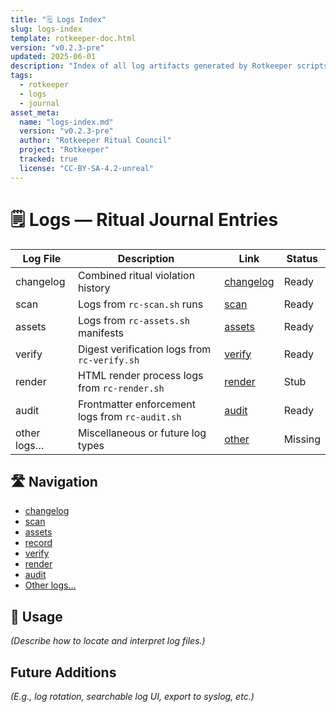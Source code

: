 ```yaml
---
title: "🗒️ Logs Index"
slug: logs-index
template: rotkeeper-doc.html
version: "v0.2.3-pre"
updated: 2025-06-01
description: "Index of all log artifacts generated by Rotkeeper scripts"
tags:
  - rotkeeper
  - logs
  - journal
asset_meta:
  name: "logs-index.md"
  version: "v0.2.3-pre"
  author: "Rotkeeper Ritual Council"
  project: "Rotkeeper"
  tracked: true
  license: "CC-BY-SA-4.2-unreal"
---
```


# 🗒️ Logs — Ritual Journal Entries

<!-- The council’s ledger of all ritual logs -->

| Log File            | Description                              | Link                                 | Status   |
|---------------------|------------------------------------------|--------------------------------------|----------|
| changelog           | Combined ritual violation history        | [changelog](logs/changelog.html)     | Ready    |
| scan                | Logs from `rc-scan.sh` runs              | [scan](logs/scan.html)               | Ready    |
| assets              | Logs from `rc-assets.sh` manifests       | [assets](logs/assets.html)           | Ready    |
| verify              | Digest verification logs from `rc-verify.sh` | [verify](logs/verify.html)        | Ready    |
| render              | HTML render process logs from `rc-render.sh` | [render](logs/render.html)        | Stub     |
| audit               | Frontmatter enforcement logs from `rc-audit.sh` | [audit](logs/audit.html)        | Ready    |
| other logs…         | Miscellaneous or future log types        | [other](logs/index.html)             | Missing  |

## 🛣️ Navigation

<!-- Quick navigation to logs -->
- [changelog](logs/changelog.html)
- [scan](logs/scan.html)
- [assets](logs/assets.html)
- [record](logs/record.html)
- [verify](logs/verify.html)
- [render](logs/render.html)
- [audit](logs/audit.html)
- [Other logs…](logs/index.html)

## 🧭 Usage

*(Describe how to locate and interpret log files.)*

## Future Additions

*(E.g., log rotation, searchable log UI, export to syslog, etc.)*